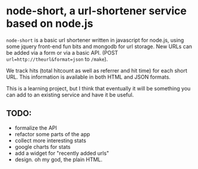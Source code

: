 # node-short, a url-shortener service based on node.js

`node-short` is a basic url shortener written in javascript for node.js, using some jquery front-end fun bits and mongodb for url storage. New URLs can be added via a form or via a basic API. (POST `url=http://theurl&format=json` to `/make`).

We track hits (total hitcount as well as referrer and hit time) for each short URL. This information is available in both HTML and JSON formats.

This is a learning project, but I think that eventually it will be something you can add to an existing service and have it be useful.

## TODO:

* formalize the API
* refactor some parts of the app
* collect more interesting stats
* google charts for stats
* add a widget for "recently added urls"
* design. oh my god, the plain HTML.
